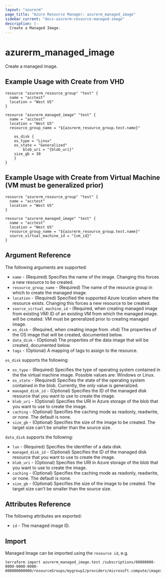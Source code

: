 ```yaml
---
layout: "azurerm"
page_title: "Azure Resource Manager: azurerm_managed_image"
sidebar_current: "docs-azurerm-resource-managed-image"
description: |-
  Create a Managed Image.
---
```


# azurerm\_managed\_image

Create a managed image.

## Example Usage with Create from VHD

```hcl
resource "azurerm_resource_group" "test" {
  name = "acctest"
  location = "West US"
}

resource "azurerm_managed_image" "test" {
  name = "acctest"
  location = "West US"
  resource_group_name = "${azurerm_resource_group.test.name}"

	os_disk {
    os_type = "Linux"
    os_state = "Generalized"
		blob_uri = "{blob_uri}"
    size_gb = 30
	}
}
```

## Example Usage with Create from Virtual Machine (VM must be generalized prior)

```hcl
resource "azurerm_resource_group" "test" {
  name = "acctest"
  location = "West US"
}

resource "azurerm_managed_image" "test" {
  name = "acctest"
  location = "West US"
  resource_group_name = "${azurerm_resource_group.test.name}"
  source_virtual_machine_id = "{vm_id}"
}
```

## Argument Reference

The following arguments are supported:

* `name` - (Required) Specifies the name of the image. Changing this forces a
    new resource to be created.
* `resource_group_name` - (Required) The name of the resource group in which to create
    the managed image.
* `location` - (Required) Specified the supported Azure location where the resource exists.
    Changing this forces a new resource to be created.
* `source_virtual_machine_id` - (Required, when creating managed image from existing VM) 
    ID of an existing VM from which the managed image.
    will be created. VM must be generalized prior to creating managed image.
* `os_disk` - (Required, when creating image from .vhd) The properties of the OS image that 
    will be created, documented below.
* `data_disk` - (Optional) The properties of the data image that 
    will be created, documented below.
* `tags` - (Optional) A mapping of tags to assign to the resource.

`os_disk` supports the following:

* `os_type` - (Required) Specifies the type of operating system contained in the the virtual machine image. Possible values are: Windows or Linux.
* `os_state` - (Required) Specifies the state of the operating system contained in the blob. Currently, the only value is generalized.
* `managed_disk_id` - (Optional) Specifies the ID of the managed disk resource that you want to use to create the image.
* `blob_uri` - (Optional) Specifies the URI in Azure storage of the blob that you want to use to create the image.
* `caching` - (Optional) Specifies the caching mode as readonly, readwrite, or none. The default is none.
* `size_gb` - (Optional) Specifies the size of the image to be created. The target size can't be smaller than the source size.

`data_disk` supports the following:

* `lun` - (Required) Specifies the identifier of a data disk.
* `managed_disk_id` - (Optional) Specifies the ID of the managed disk resource that you want to use to create the image.
* `blob_uri` - (Optional) Specifies the URI in Azure storage of the blob that you want to use to create the image.
* `caching` - (Optional) Specifies the caching mode as readonly, readwrite, or none. The default is none.
* `size_gb` - (Optional) Specifies the size of the image to be created. The target size can't be smaller than the source size.

## Attributes Reference

The following attributes are exported:

* `id` - The managed image ID.

## Import

Managed Image can be imported using the `resource id`, e.g.

```
terraform import azurerm_managed_image.test /subscriptions/00000000-0000-0000-0000-000000000000/resourceGroups/mygroup1/providers/microsoft.compute/images/managedimage1
```
